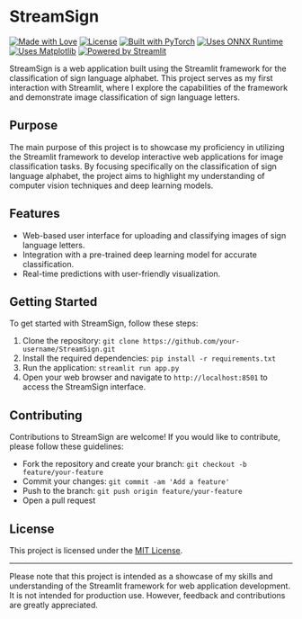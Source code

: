 # StreamSign
[![Made with Love](https://img.shields.io/badge/Made%20with-%E2%9D%A4-red)](https://your-url)
[![License](https://img.shields.io/badge/License-MIT-blue)](LICENSE)
[![Built with PyTorch](https://img.shields.io/badge/Built%20with-PyTorch-orange)](https://pytorch.org/)
[![Uses ONNX Runtime](https://img.shields.io/badge/Uses-ONNX%20Runtime-blue)](https://onnxruntime.ai/)
[![Uses Matplotlib](https://img.shields.io/badge/Uses-Matplotlib-orange)](https://matplotlib.org/)
[![Powered by Streamlit](https://img.shields.io/badge/Powered%20by-Streamlit-ff69b4)](https://www.streamlit.io/)

StreamSign is a web application built using the Streamlit framework for the classification of sign language alphabet. This project serves as my first interaction with Streamlit, where I explore the capabilities of the framework and demonstrate image classification of sign language letters.

## Purpose
The main purpose of this project is to showcase my proficiency in utilizing the Streamlit framework to develop interactive web applications for image classification tasks. By focusing specifically on the classification of sign language alphabet, the project aims to highlight my understanding of computer vision techniques and deep learning models.

## Features
- Web-based user interface for uploading and classifying images of sign language letters.
- Integration with a pre-trained deep learning model for accurate classification.
- Real-time predictions with user-friendly visualization.

## Getting Started
To get started with StreamSign, follow these steps:
1. Clone the repository: `git clone https://github.com/your-username/StreamSign.git`
2. Install the required dependencies: `pip install -r requirements.txt`
3. Run the application: `streamlit run app.py`
4. Open your web browser and navigate to `http://localhost:8501` to access the StreamSign interface.

## Contributing
Contributions to StreamSign are welcome! If you would like to contribute, please follow these guidelines:
- Fork the repository and create your branch: `git checkout -b feature/your-feature`
- Commit your changes: `git commit -am 'Add a feature'`
- Push to the branch: `git push origin feature/your-feature`
- Open a pull request

## License
This project is licensed under the [MIT License](LICENSE).

---
Please note that this project is intended as a showcase of my skills and understanding of the Streamlit framework for web application development. It is not intended for production use. However, feedback and contributions are greatly appreciated.

